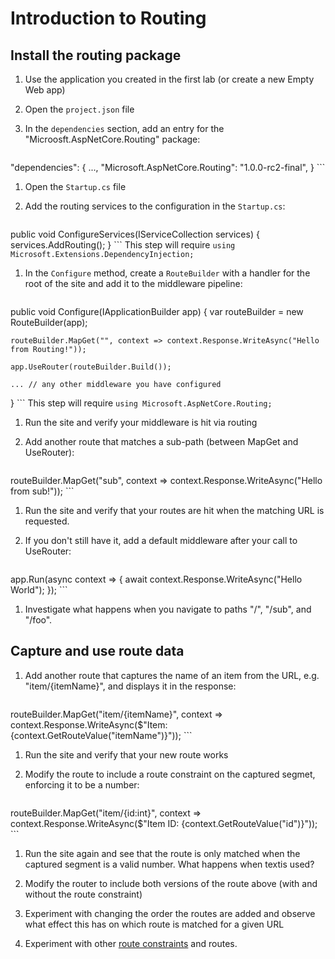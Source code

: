 # Introduction to Routing

## Install the routing package
1. Use the application you created in the first lab (or create a new Empty Web app)
1. Open the `project.json` file
1. In the `dependencies` section, add an entry for the "Microosft.AspNetCore.Routing" package:

    ```JSON
"dependencies": {
    ...,
    "Microsoft.AspNetCore.Routing": "1.0.0-rc2-final",
}
    ```

1. Open the `Startup.cs` file

1. Add the routing services to the configuration in the `Startup.cs`:

    ```c#
public void ConfigureServices(IServiceCollection services)
{
    services.AddRouting();
}
    ```
This step will require ``using Microsoft.Extensions.DependencyInjection;``

1. In the `Configure` method, create a `RouteBuilder` with a handler for the root of the site and add it to the middleware pipeline:
  
    ```c#
public void Configure(IApplicationBuilder app)
{
    var routeBuilder = new RouteBuilder(app);

    routeBuilder.MapGet("", context => context.Response.WriteAsync("Hello from Routing!"));
        
    app.UseRouter(routeBuilder.Build());

    ... // any other middleware you have configured
}
    ```
This step will require ``using Microsoft.AspNetCore.Routing;``

1. Run the site and verify your middleware is hit via routing

1. Add another route that matches a sub-path (between MapGet and UseRouter):
  
    ``` c#
routeBuilder.MapGet("sub", context => context.Response.WriteAsync("Hello from sub!"));
    ```

1. Run the site and verify that your routes are hit when the matching URL is requested.

1. If you don't still have it, add a default middleware after your call to UseRouter:

    ```c#
app.Run(async context =>
{
    await context.Response.WriteAsync("Hello World");
});
    ```

1. Investigate what happens when you navigate to paths "/", "/sub", and "/foo".

## Capture and use route data

1. Add another route that captures the name of an item from the URL, e.g. "item/{itemName}", and displays it in the response:
  
    ``` c#
routeBuilder.MapGet("item/{itemName}", context => context.Response.WriteAsync($"Item: {context.GetRouteValue("itemName")}"));
    ```

1. Run the site and verify that your new route works

1. Modify the route to include a route constraint on the captured segmet, enforcing it to be a number:
  
    ``` c#
routeBuilder.MapGet("item/{id:int}", context => context.Response.WriteAsync($"Item ID: {context.GetRouteValue("id")}"));
    ```

1. Run the site again and see that the route is only matched when the captured segment is a valid number. What happens when textis used?

1. Modify the router to include both versions of the route above (with and without the route constraint)

1. Experiment with changing the order the routes are added and observe what effect this has on which route is matched for a given URL

1. Experiment with other [route constraints](https://docs.asp.net/en/latest/fundamentals/routing.html#id5) and routes.
